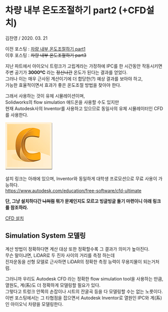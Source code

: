 # 차량 내부 온도조절하기 part2 (+CFD설치)
김찬영 / 2020. 03. 21

이전 포스팅 : [차량 내부 온도조절하기 part1](./thermal_control_part1.md)   
이후 포스팅 : ~~차량 내부 온도조절하기 part3~~

지난 파트에서 아이오닉 트렁크가 고립계라는 가정하에 IPC를 한 시간동안 작동시키면   
주변 공기가 **3000ºC** 라는 ~~정신나간~~ 온도가 된다는 결과를 얻었다.   
그러나 이는 매우 근사된 계산이기에 더 합당한(?) 예상 결과를 보아야 하고,   
가능한 효율적이면서 효과가 좋은 온도조절 방법을 찾아야 한다.   

그래서 사용하는 것이 유체 시뮬레이션이며,   
Solidworks의 flow simulation 애드온을 사용할 수도 있지만   
현재 Autodesk사의 Inventor를 사용하고 있으므로 동일사의 유체 시뮬레이터인 CFD를 사용한다.

<img src="./media/CFD.jpg" title="CFD.jpg" >

설치 링크는 아래에 있으며, Inventor와 동일하게 대학생 프로모션으로 무료 사용이 가능하다.   
https://www.autodesk.com/education/free-software/cfd-ultimate

**단, 그냥 설치하다간 ~~나처럼~~ 뭐가 문제인지도 모르고 빙글빙글 돌기 마련이니 아래 링크를 참조하라.**

[CFD 설치](./CFD_install.md)

## Simulation System 모델링

계산 방법이 정확하다면 계산 대상 또한 정확할수록 그 결과가 의미가 높아진다.   
무슨 말이냐면, LiDAR로 두 진자 사이의 거리를 측정 하는데   
진자운동을 선형 모델로 근사하면 LiDAR의 정확한 측정 능력이 무용지물이 되는거처럼.

그러니까 우리도 Autodesk CFD 라는 정확한 flow simulation tool을 사용하는 만큼,   
열원도, 계(系)도 더 정확하게 모델링할 필요가 있다.   
그렇다고 트렁크 안쪽의 손잡이나 시트의 잔굴곡 등을 다 모델링할 수는 없는 노릇이다.   
이번 포스팅에서는 그 타협점을 잡으면서 Autodesk Inventor로 열원인 IPC와 계(系)인 아이오닉 차량을 모델링한다.


